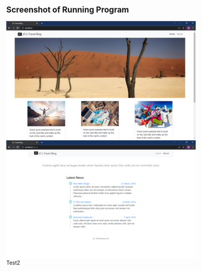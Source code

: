 
## Screenshot of Running Program

![Running Program](screenshots/home.png)
![Running Program](screenshots/about.png)
Test2